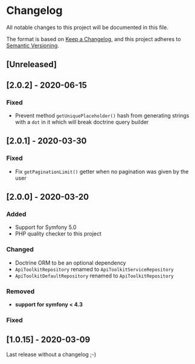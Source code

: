 # Changelog
All notable changes to this project will be documented in this file.

The format is based on [Keep a Changelog](https://keepachangelog.com/en/1.0.0/),
and this project adheres to [Semantic Versioning](https://semver.org/spec/v2.0.0.html).

## [Unreleased]


## [2.0.2] - 2020-06-15
### Fixed
* Prevent method `getUniquePlaceholder()` hash from generating strings with a `dot` in it which will break doctrine query builder

## [2.0.1] - 2020-03-30
### Fixed
* Fix `getPaginationLimit()` getter when no pagination was given by the user

## [2.0.0] - 2020-03-20
### Added
* Support for Symfony 5.0
* PHP quality checker to this project

### Changed
* Doctrine ORM to be an optional dependency
* `ApiToolkitRepository` renamed to `ApiToolkitServiceRepository` 
* `ApiToolkitDefaultRepository` renamed to `ApiToolkitRepository` 


### Removed
* __support for symfony < 4.3__

### Fixed


## [1.0.15] - 2020-03-09
Last release without a changelog ;-) 
 
